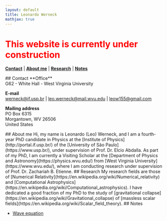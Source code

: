 ```yaml
---
layout: default
title: Leonardo Werneck
mathjax: true
---
```


# <font color='red'> This website is currently under construction </font>

[**Contact**](#Contact) \| [**About me**](#About) \| [**Research**](#Research) \| [**Notes**](#Notes)

<a name='Contact'>
## Contact
**Office**<br>
G62 - White Hall - West Virginia University

**E-mail**<br>
[werneck@if.usp.br](mailto:werneck@if.usp.br) \| [leo.werneck@mail.wvu.edu](mailto:leo.werneck@mail.wvu.edu) \| [leow155@gmail.com](mailto:leow155@gmail.com)

**Mailing address**<br>
PO Box 6315<br>
Morgantown, WV 26506<br>
United States

<a name='About'>
## About me
Hi, my name is Leonardo (Leo) Werneck, and I am a fourth-year PhD candidate in Physics at the [Institute of Physics](http://portal.if.usp.br/) of the [University of São Paulo](https://www.usp.br/), under supervision of Prof. Dr. Elcio Abdalla. As part of my PhD, I am currently a Visiting Scholar at the [Department of Physics and Astronomy](https://physics.wvu.edu/) from [West Virginia University](https://www.wvu.edu/), where I am conducting research under supervision of Prof. Dr. Zachariah B. Etienne.

<a name='Research'>
## Research
My research fields are those of [Numerical Relativity](https://en.wikipedia.org/wiki/Numerical_relativity) and [Computational Astrophysics](https://en.wikipedia.org/wiki/Computational_astrophysics). I have dedicated a good fraction of my PhD to the study of [gravitational collapse](https://en.wikipedia.org/wiki/Gravitational_collapse) of [massless scalar fields](https://en.wikipedia.org/wiki/Scalar_field_theory).

<a name='Notes'>
## Notes

* [Wave equation](Wave_equation.md)
